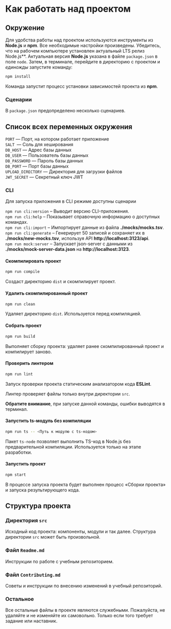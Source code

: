 # Как работать над проектом

## Окружение

Для удобства работы над проектом используются инструменты из **Node.js** и **npm**. Все необходимые настройки произведены. Убедитесь, что на рабочем компьютере установлен актуальный LTS релиз Node.js**. Актуальная версия **Node.js** указана в файле `package.json` в поле `node`. Затем, в терминале, перейдите в директорию с проектом и _единожды_ запустите команду:

```bash
npm install
```

Команда запустит процесс установки зависимостей проекта из **npm**.

### Сценарии

В `package.json` предопределено несколько сценариев.

## Список всех переменных окружения 

`PORT` — Порт, на котором работает приложение  
`SALT `— Соль для хеширования  
`DB_HOST` — Адрес базы данных  
`DB_USER` — Пользователь базы данных  
`DB_PASSWORD` — Пароль базы данных  
`DB_PORT` — Порт базы данных  
`UPLOAD_DIRECTORY` — Директория для загрузки файлов  
`JWT_SECRET` — Секретный ключ JWT  

### CLI
Для запуска приложения в CLI режиме доступны сценарии

`npm run cli:version` – Выводит версию CLI-приложения.  
`npm run cli:help` – Показывает справочную информацию о доступных командах.  
`npm run cli:import` – Импортирует данные из файла **./mocks/mocks.tsv**.  
`npm run cli:generate` – Генерирует 50 записей и сохраняет их в **./mocks/new-mocks.tsv**, используя API **http://localhost:3123/api**.  
`npm run mock:server` – Запускает json-server с данными из **./mocks/mock-server-data.json** на **http://localhost:3123**.  


#### Скомпилировать проект

```bash
npm run compile
```

Создаст директорию `dist` и скомпилирует проект.

#### Удалить скомпилированный проект

```bash
npm run clean
```

Удаляет директорию `dist`. Используется перед компиляцией.

#### Собрать проект

```bash
npm run build
```

Выполняет сборку проекта: удаляет ранее скомпилированный проект и компилирует заново.

#### Проверить линтером

```bash
npm run lint
```

Запуск проверки проекта статическим анализатором кода **ESLint**.

Линтер проверяет файлы только внутри директории `src`.

**Обратите внимание**, при запуске данной команды, ошибки выводятся в терминал.

#### Запустить ts-модуль без компиляции

```bash
npm run ts -- <Путь к модулю с ts-кодом>
```

Пакет `ts-node` позволяет выполнить TS-код в Node.js без предварительной компиляции. Используется только на этапе разработки.

#### Запустить проект

```bash
npm start
```

В процессе запуска проекта будет выполнен процесс «Сборки проекта» и запуска результирующего кода.

## Структура проекта

### Директория `src`

Исходный код проекта: компоненты, модули и так далее. Структура директории `src` может быть произвольной.

### Файл `Readme.md`

Инструкции по работе с учебным репозиторием.

### Файл `Contributing.md`

Советы и инструкции по внесению изменений в учебный репозиторий.

### Остальное

Все остальные файлы в проекте являются служебными. Пожалуйста, не удаляйте и не изменяйте их самовольно. Только если того требует задание или наставник.
